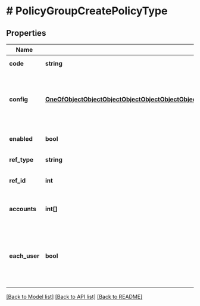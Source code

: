 # # PolicyGroupCreatePolicyType

## Properties

Name | Type | Description | Notes
------------ | ------------- | ------------- | -------------
**code** | **string** | The policy type | [optional]
**config** | [**OneOfObjectObjectObjectObjectObjectObjectObjectObjectObjectObjectObjectObjectObjectObjectObjectObjectObjectObjectObjectObjectObjectObjectObjectObjectObjectObjectObjectObjectObjectObject**](OneOfObjectObjectObjectObjectObjectObjectObjectObjectObjectObjectObjectObjectObjectObjectObjectObjectObjectObjectObjectObjectObjectObjectObjectObjectObjectObjectObjectObjectObjectObject.md) | A map of config values. The expected values vary by policyType. | [optional]
**enabled** | **bool** | Set to false to disable | [optional] [default to true]
**ref_type** | **string** | Scope object type | [optional]
**ref_id** | **int** | Scope object ID (&#x60;group&#x60;) | [optional]
**accounts** | **int[]** | Array of tenants to scope the policy to | [optional]
**each_user** | **bool** | Apply individually to each user in role.  Only when &#x60;refType&#x60; equals &#x60;Role&#x60; | [optional]

[[Back to Model list]](../../README.md#models) [[Back to API list]](../../README.md#endpoints) [[Back to README]](../../README.md)

